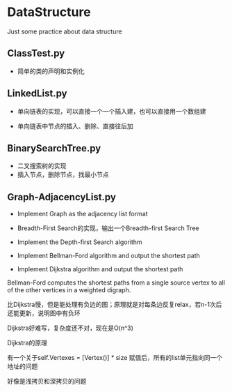 # DataStructure

Just some practice about data structure

## ClassTest.py
* 简单的类的声明和实例化

## LinkedList.py
* 单向链表的实现，可以直接一个一个插入建，也可以直接用一个数组建

* 单向链表中节点的插入、删除、直接往后加

## BinarySearchTree.py
* 二叉搜索树的实现
* 插入节点，删除节点，找最小节点

## Graph-AdjacencyList.py
* Implement Graph as the adjacency list format

* Breadth-First Search的实现，输出一个Breadth-first Search Tree

* Implement the Depth-first Search algorithm

* Implement Bellman-Ford algorithm and output the shortest path

* Implement Dijkstra algorithm and output the shortest path

Bellman-Ford computes the shortest paths from a single source vertex to all of the other vertices in a weighted digraph.

比Dijkstra慢，但是能处理有负边的图；原理就是对每条边反复relax，若n-1次后还能更新，说明图中有负环

Dijkstra好难写，复杂度还不对，现在是O(n^3)

Dijkstra的原理

有一个关于self.Vertexes = [Vertex()] * size 赋值后，所有的list单元指向同一个地址的问题

好像是浅拷贝和深拷贝的问题
